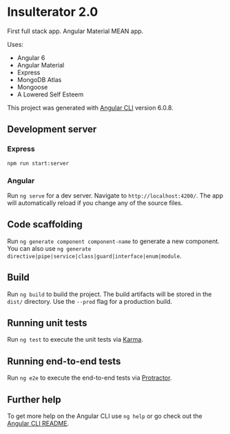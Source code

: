 # Insulterator 2.0

First full stack app. Angular Material MEAN app. 

Uses:
* Angular 6
* Angular Material
* Express
* MongoDB Atlas
* Mongoose
* A Lowered Self Esteem

This project was generated with [Angular CLI](https://github.com/angular/angular-cli) version 6.0.8.

## Development server

### Express
```
npm run start:server
```

### Angular
Run `ng serve` for a dev server. Navigate to `http://localhost:4200/`. The app will automatically reload if you change any of the source files.

## Code scaffolding

Run `ng generate component component-name` to generate a new component. You can also use `ng generate directive|pipe|service|class|guard|interface|enum|module`.

## Build

Run `ng build` to build the project. The build artifacts will be stored in the `dist/` directory. Use the `--prod` flag for a production build.

## Running unit tests

Run `ng test` to execute the unit tests via [Karma](https://karma-runner.github.io).

## Running end-to-end tests

Run `ng e2e` to execute the end-to-end tests via [Protractor](http://www.protractortest.org/).

## Further help

To get more help on the Angular CLI use `ng help` or go check out the [Angular CLI README](https://github.com/angular/angular-cli/blob/master/README.md).
